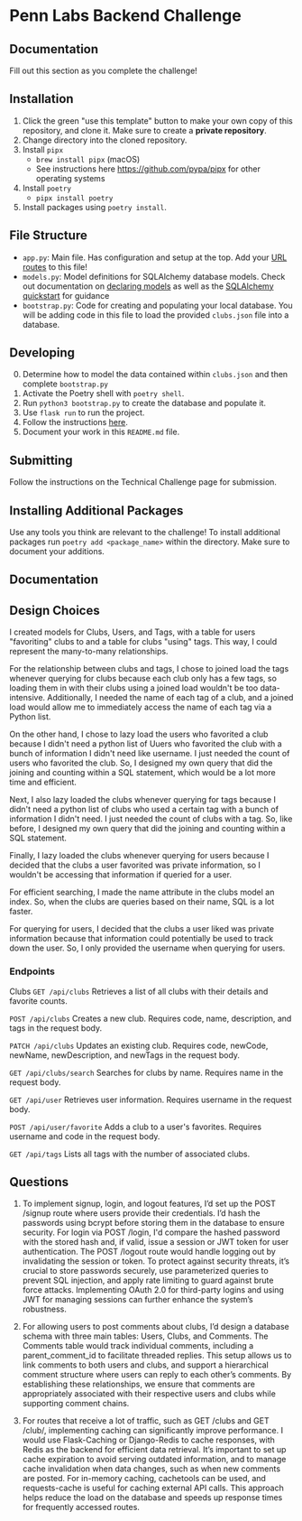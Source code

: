# Penn Labs Backend Challenge

## Documentation

Fill out this section as you complete the challenge!

## Installation

1. Click the green "use this template" button to make your own copy of this repository, and clone it. Make sure to create a **private repository**.
2. Change directory into the cloned repository.
3. Install `pipx`
   - `brew install pipx` (macOS)
   - See instructions here https://github.com/pypa/pipx for other operating systems
4. Install `poetry`
   - `pipx install poetry`
5. Install packages using `poetry install`.

## File Structure

- `app.py`: Main file. Has configuration and setup at the top. Add your [URL routes](https://flask.palletsprojects.com/en/1.1.x/quickstart/#routing) to this file!
- `models.py`: Model definitions for SQLAlchemy database models. Check out documentation on [declaring models](https://flask-sqlalchemy.palletsprojects.com/en/2.x/models/) as well as the [SQLAlchemy quickstart](https://flask-sqlalchemy.palletsprojects.com/en/2.x/quickstart/#quickstart) for guidance
- `bootstrap.py`: Code for creating and populating your local database. You will be adding code in this file to load the provided `clubs.json` file into a database.

## Developing

0. Determine how to model the data contained within `clubs.json` and then complete `bootstrap.py`
1. Activate the Poetry shell with `poetry shell`.
2. Run `python3 bootstrap.py` to create the database and populate it.
3. Use `flask run` to run the project.
4. Follow the instructions [here](https://www.notion.so/pennlabs/Backend-Challenge-862656cb8b7048db95aaa4e2935b77e5).
5. Document your work in this `README.md` file.

## Submitting

Follow the instructions on the Technical Challenge page for submission.

## Installing Additional Packages

Use any tools you think are relevant to the challenge! To install additional packages
run `poetry add <package_name>` within the directory. Make sure to document your additions.

## Documentation

## Design Choices

I created models for Clubs, Users, and Tags, with a table for users "favoriting" clubs to and a table for clubs "using" tags. This way, I could represent the many-to-many relationships.

For the relationship between clubs and tags, I chose to joined load the tags whenever querying for clubs because each club only has a few tags, so loading them in with their clubs using a joined load wouldn't be too data-intensive. Additionally, I needed the name of each tag of a club, and a joined load would allow me to immediately access the name of each tag via a Python list.

On the other hand, I chose to lazy load the users who favorited a club because I didn't need a python list of Uuers who favorited the club with a bunch of information I didn't need like username. I just needed the count of users who favorited the club. So, I designed my own query that did the joining and counting within a SQL statement, which would be a lot more time and efficient.

Next, I also lazy loaded the clubs whenever querying for tags because I didn't need a python list of clubs who used a certain tag with a bunch of information I didn't need. I just needed the count of clubs with a tag. So, like before, I designed my own query that did the joining and counting within a SQL statement.

Finally, I lazy loaded the clubs whenever querying for users because I decided that the clubs a user favorited was private information, so I wouldn't be accessing that information if queried for a user.

For efficient searching, I made the name attribute in the clubs model an index. So, when the clubs are queries based on their name, SQL is a lot faster.

For querying for users, I decided that the clubs a user liked was private information because that information could potentially be used to track down the user. So, I only provided the username when querying for users.

### Endpoints

Clubs
`GET /api/clubs`
Retrieves a list of all clubs with their details and favorite counts.

`POST /api/clubs`
Creates a new club. Requires code, name, description, and tags in the request body.

`PATCH /api/clubs`
Updates an existing club. Requires code, newCode, newName, newDescription, and newTags in the request body.

`GET /api/clubs/search`
Searches for clubs by name. Requires name in the request body.

`GET /api/user`
Retrieves user information. Requires username in the request body.

`POST /api/user/favorite`
Adds a club to a user's favorites. Requires username and code in the request body.

`GET /api/tags`
Lists all tags with the number of associated clubs.


## Questions

1. To implement signup, login, and logout features, I’d set up the POST /signup route where users provide their credentials. I’d hash the passwords using bcrypt before storing them in the database to ensure security. For login via POST /login, I'd compare the hashed password with the stored hash and, if valid, issue a session or JWT token for user authentication. The POST /logout route would handle logging out by invalidating the session or token. To protect against security threats, it’s crucial to store passwords securely, use parameterized queries to prevent SQL injection, and apply rate limiting to guard against brute force attacks. Implementing OAuth 2.0 for third-party logins and using JWT for managing sessions can further enhance the system’s robustness.

2. For allowing users to post comments about clubs, I’d design a database schema with three main tables: Users, Clubs, and Comments. The Comments table would track individual comments, including a parent_comment_id to facilitate threaded replies. This setup allows us to link comments to both users and clubs, and support a hierarchical comment structure where users can reply to each other’s comments. By establishing these relationships, we ensure that comments are appropriately associated with their respective users and clubs while supporting comment chains.

3. For routes that receive a lot of traffic, such as GET /clubs and GET /club/<id>, implementing caching can significantly improve performance. I would use Flask-Caching or Django-Redis to cache responses, with Redis as the backend for efficient data retrieval. It’s important to set up cache expiration to avoid serving outdated information, and to manage cache invalidation when data changes, such as when new comments are posted. For in-memory caching, cachetools can be used, and requests-cache is useful for caching external API calls. This approach helps reduce the load on the database and speeds up response times for frequently accessed routes.
